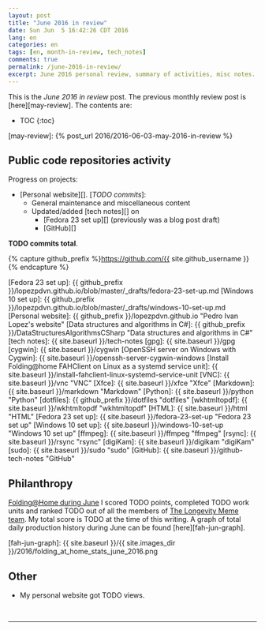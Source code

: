 ```yaml
---
layout: post
title: "June 2016 in review"
date: Sun Jun  5 16:42:26 CDT 2016
lang: en
categories: en
tags: [en, month-in-review, tech_notes]
comments: true
permalink: /june-2016-in-review/
excerpt: June 2016 personal review, summary of activities, misc notes...
---
```


This is the *June 2016 in review* post. The previous monthly review post is
[here][may-review].  The contents are:

* TOC
{:toc}

[may-review]: {% post_url 2016/2016-06-03-may-2016-in-review %}

## Public code repositories activity ###################################

Progress on projects:

- [Personal website][]. [*TODO commits*]:
  - General maintenance and miscellaneous content
  - Updated/added [tech notes][] on
    - [Fedora 23 set up][] (previously was a blog post draft)
    - [GitHub][]

**TODO commits total**.

{% capture github_prefix %}https://github.com/{{ site.github_username }}{% endcapture %}

[Fedora 23 set up]: {{ github_prefix }}/lopezpdvn.github.io/blob/master/_drafts/fedora-23-set-up.md
[Windows 10 set up]: {{ github_prefix }}/lopezpdvn.github.io/blob/master/_drafts/windows-10-set-up.md
[Personal website]: {{ github_prefix }}/lopezpdvn.github.io "Pedro Ivan Lopez's website"
[Data structures and algorithms in C#]: {{ github_prefix }}/DataStructuresAlgorithmsCSharp "Data structures and algorithms in C#"
[tech notes]: {{ site.baseurl }}/tech-notes
[gpg]: {{ site.baseurl }}/gpg
[cygwin]: {{ site.baseurl }}/cygwin
[OpenSSH server on Windows with Cygwin]: {{ site.baseurl }}/openssh-server-cygwin-windows
[Install Folding@home FAHClient on Linux as a systemd service unit]: {{ site.baseurl }}/install-fahclient-linux-systemd-service-unit
[VNC]: {{ site.baseurl }}/vnc "VNC"
[Xfce]: {{ site.baseurl }}/xfce "Xfce"
[Markdown]: {{ site.baseurl }}/markdown "Markdown"
[Python]: {{ site.baseurl }}/python "Python"
[dotfiles]: {{ github_prefix }}/dotfiles "dotfiles"
[wkhtmltopdf]: {{ site.baseurl }}/wkhtmltopdf "wkhtmltopdf"
[HTML]: {{ site.baseurl }}/html "HTML"
[Fedora 23 set up]: {{ site.baseurl }}/fedora-23-set-up "Fedora 23 set up"
[Windows 10 set up]: {{ site.baseurl }}/windows-10-set-up "Windows 10 set up"
[ffmpeg]: {{ site.baseurl }}/ffmpeg "ffmpeg"
[rsync]: {{ site.baseurl }}/rsync "rsync"
[digiKam]: {{ site.baseurl }}/digikam "digiKam"
[sudo]: {{ site.baseurl }}/sudo "sudo"
[GitHub]: {{ site.baseurl }}/github-tech-notes "GitHub"

## Philanthropy #######################################################

[Folding@Home during June][fah-stats] I scored TODO points, completed TODO work
units and ranked TODO out of all the members of [The Longevity Meme team][].
My total score is TODO at the time of this writing.  A graph of total
daily production history during June can be found [here][fah-jun-graph].

[fah-stats]: http://folding.extremeoverclocking.com/user_summary.php?s=&u=648628 "dreilopz - User Summary - EXTREME Overclocking Folding @ Home Stats"
[The Longevity Meme team]: http://folding.extremeoverclocking.com/user_list.php?s=&t=32461 "The Longevity Meme Individual Users List"
[fah-jun-graph]: {{ site.baseurl }}/{{ site.images_dir }}/2016/folding_at_home_stats_june_2016.png

## Other ###############################################################

- My personal website got TODO views.

<br/>

---
